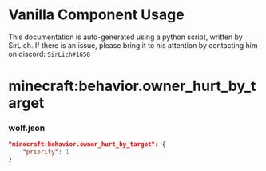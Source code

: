 # Vanilla Component Usage
This documentation is auto-generated using a python script, written by SirLich. If there is an issue, please bring it to his attention by contacting him on discord: `SirLich#1658`

# minecraft:behavior.owner_hurt_by_target
### wolf.json
```JSON
"minecraft:behavior.owner_hurt_by_target": {
    "priority": 1
}
```

